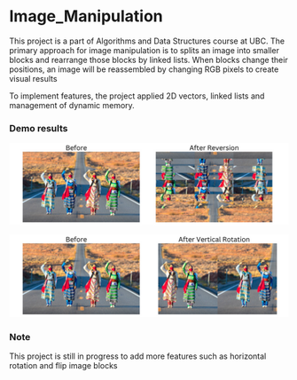 # Image_Manipulation

This project is a part of Algorithms and Data Structures course at UBC. The primary approach for image manipulation is to splits an image into smaller blocks and rearrange those blocks by linked lists.
When blocks change their positions, an image will be reassembled by changing RGB pixels to create visual results

To implement features, the project applied 2D vectors, linked lists and management of dynamic memory.

### Demo results
![](demos/demo_1.png)

![](demos/demo_2.png)

### Note
This project is still in progress to add more features such as horizontal rotation and flip image 
blocks